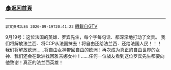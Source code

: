 ﻿###  [:house:返回首頁](https://github.com/ourhimalayas/txt)
---

`郭文贵MILES 2020-09-19T20:41:22` [轉載自GTV](https://gtv.org/web/#/UserInfo/5e596957357cc612d35a8044)

9月19号：这位法国的英雄．罗宾先生，每个字每句话．都深深地打动了文贵。
我们将解放法兰西．将CCP从法国抹去！将自由还给法兰西．还给法国人民！！！
我们将解放欧洲……将自由女神带回自由的欧洲！再次成为真正的自由世界的女神．我们还会在欧洲找回雅吉娜女神！……任何一位战友看到这位罗宾先生都要向他致谢！真正的法兰西英雄！

